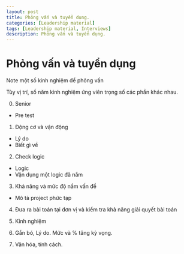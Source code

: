 ```yaml
---
layout: post
title: Phỏng vấn và tuyển dụng.
categories: [Leadership material]
tags: [Leadership material, Interviews]
description: Phỏng vấn và tuyển dụng.
--- 
```


# Phỏng vấn và tuyển dụng

Note một số kinh nghiệm để phỏng vấn

Tùy vị trí, số năm kinh nghiệm ứng viên trọng số các phần khác nhau.

0. Senior
- Pre test

1. Động cơ và vận động
- Lý do
- Biết gì về 

2. Check logic
- Logic
- Vận dụng một logic đã nắm

3. Khả năng và mức độ nắm vấn đề
- Mô tả project phức tạp

4. Đưa ra bài toán tại đơn vị và kiểm tra khả năng giải quyết bài toán

5. Kinh nghiệm 

6. Gắn bó, Lý do. Mức và % tăng kỳ vọng.

7. Văn hóa, tính cách.